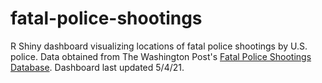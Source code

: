 # fatal-police-shootings
R Shiny dashboard visualizing locations of fatal police shootings by U.S. police. Data obtained from The Washington Post's [Fatal Police Shootings Database](https://github.com/washingtonpost/data-police-shootings). Dashboard last updated 5/4/21.

